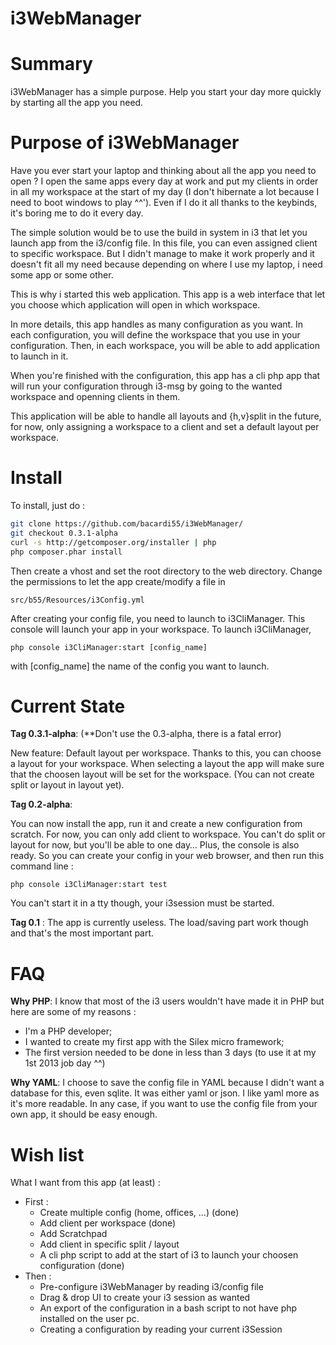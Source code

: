 i3WebManager
============

Summary
=======
i3WebManager has a simple purpose. Help you start your day more quickly by starting all the app you need.

Purpose of i3WebManager
=======================
Have you ever start your laptop and thinking about all the app you need to open ?
I open the same apps every day at work and put my clients in order in all my workspace at the start of my day (I don't hibernate a lot because I need to boot windows to play ^^').
Even if I do it all thanks to the keybinds, it's boring me to do it every day.

The simple solution would be to use the build in system in i3 that let you launch app from the i3/config file. In this file, you can even assigned client to specific workspace.
But I didn't manage to make it work properly and it doesn't fit all my need because depending on where I use my laptop, i need some app or some other.

This is why i started this web application.
This app is a web interface that let you choose which application will open in which workspace.

In more details, this app handles as many configuration as you want. In each configuration, you will define the workspace that you use in your configuration.
Then, in each workspace, you will be able to add application to launch in it.

When you're finished with the configuration, this app has a cli php app that will run your configuration through i3-msg by going to the wanted workspace and openning clients in them.

This application will be able to handle all layouts and {h,v}split in the future, for now, only assigning a workspace to a client and set a default layout per workspace.


Install
=======
To install, just do :
```bash
git clone https://github.com/bacardi55/i3WebManager/
git checkout 0.3.1-alpha
curl -s http://getcomposer.org/installer | php
php composer.phar install
```
Then create a vhost and set the root directory to the web directory.
Change the permissions to let the app create/modify a file in
```
src/b55/Resources/i3Config.yml
```

After creating your config file, you need to launch to i3CliManager. This console will launch your app in your workspace.
To launch i3CliManager,
```
php console i3CliManager:start [config_name]
```
with [config_name] the name of the config you want to launch.

Current State
=============
**Tag 0.3.1-alpha**: (**Don't use the 0.3-alpha, there is a fatal error)

New feature: Default layout per workspace.
Thanks to this, you can choose a layout for your workspace. When selecting a layout
the app will make sure that the choosen layout will be set for the workspace.
(You can not create split or layout in layout yet).

**Tag 0.2-alpha**:

You can now install the app, run it and create a new configuration from scratch.
For now, you can only add client to workspace. You can't do split or layout for now, but you'll be able to one day…
Plus, the console is also ready. So you can create your config in your web browser, and then run this command line :
```
php console i3CliManager:start test
```
You can't start it in a tty though, your i3session must be started.

**Tag 0.1** :
The app is currently useless. The load/saving part work though and that's the most important part.

FAQ
===
**Why PHP**:
I know that most of the i3 users wouldn't have made it in PHP but here are some of my reasons :
  - I'm a PHP developer;
  - I wanted to create my first app with the Silex micro framework;
  - The first version needed to be done in less than 3 days (to use it at my 1st 2013 job day ^^)

**Why YAML**:
I choose to save the config file in YAML because I didn't want a database for this, even sqlite. It was either
yaml or json. I like yaml more as it's more readable. In any case, if you want to use the config file from your own app, it should be easy enough.

Wish list
=========
What I want from this app (at least) :
- First :
  - Create multiple config (home, offices, …) (done)
  - Add client per workspace (done)
  - Add Scratchpad
  - Add client in specific split / layout
  - A cli php script to add at the start of i3 to launch your choosen configuration (done)
- Then :
  - Pre-configure i3WebManager by reading i3/config file
  - Drag & drop UI to create your i3 session as wanted
  - An export of the configuration in a bash script to not have php installed on the user pc.
  - Creating a configuration by reading your current i3Session
